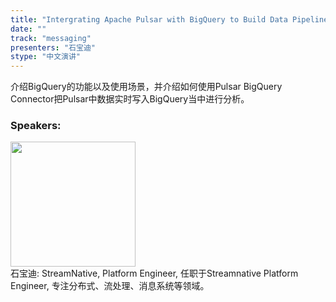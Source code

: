 ```yaml
---
title: "Intergrating Apache Pulsar with BigQuery to Build Data Pipeline"
date: "" 
track: "messaging"
presenters: "石宝迪"
stype: "中文演讲"
---
```

介绍BigQuery的功能以及使用场景，并介绍如何使用Pulsar BigQuery Connector把Pulsar中数据实时写入BigQuery当中进行分析。
 ### Speakers: 
 <img src="images/speaker/1205.png" width="200" /><br>石宝迪: StreamNative, Platform Engineer, 任职于Streamnative Platform Engineer, 专注分布式、流处理、消息系统等领域。
 
